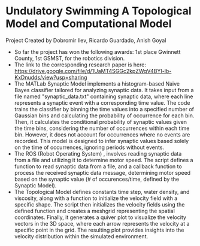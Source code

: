 # Undulatory Swimming A Topological Model and Computational Model
Project Created by Dobromir Ilev, Ricardo Guardado, Anish Goyal
- So far the project has won the following awards: 1st place Gwinnett County, 1st GSMST, for the robotics division.
- The link to the corresponding research paper is here: https://drive.google.com/file/d/1UaMT4SGGc2kpZWqV4BYI-lb-KxDnudds/view?usp=sharing
- The MATLab Synaptic Model implements a histogram-based Naive Bayes classifier tailored for analyzing synaptic data. It takes input from a file named "synaptic_data.txt" containing synaptic data, where each line represents a synaptic event with a corresponding time value. The code trains the classifier by binning the time values into a specified number of Gaussian bins and calculating the probability of occurrence for each bin. Then, it calculates the conditional probability of synaptic values given the time bins, considering the number of occurrences
within each time bin. However, it does not account for occurrences where no events are recorded. This model is designed to infer synaptic values based solely on the time of occurrences, 
ignoring periods without events.
-  The ROS (Robot Operating System) , involves reading synaptic data from a file and utilizing it to determine motor speed. The script defines a function to read synaptic data from a file, and a callback function to process the received synaptic data message, determining motor speed based on the synaptic value (# of occurences/time, defined by the Synaptic Model).
- The Topological Model defines constants  time step, water density, and viscosity, along with a function to initialize the velocity field with a specific shape. The script then initializes the velocity fields using the defined function and creates a meshgrid representing the spatial coordinates. Finally, it generates a quiver plot to visualize the velocity vectors in the 3D space, where each arrow represents the velocity at a specific point in the grid. The resulting plot provides insights into the velocity distribution within the simulated environment.

